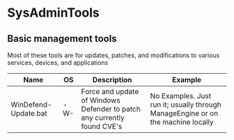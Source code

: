 # SysAdminTools

## Basic management tools

Most of these tools are for updates, patches, and modifications to various services, devices, and applications

Name		| OS   	| Description										| Example
----------------|-------|---------------------------------------------------------------------------------------|-------------
WinDefend-Update.bat		| -W-   | Force and update of Windows Defender to patch any currently found CVE's             | No Examples. Just run it; usually through ManageEngine or on the machine locally
